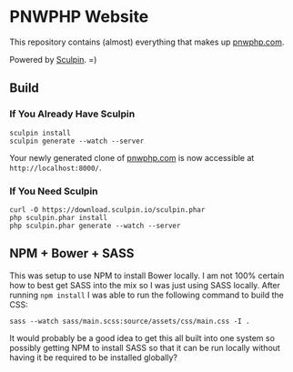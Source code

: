 PNWPHP Website
==============

This repository contains (almost) everything that makes up
[pnwphp.com](https://pnwphp.com).

Powered by [Sculpin](https://github.com/sculpin/sculpin). =)

Build
-----

### If You Already Have Sculpin

    sculpin install
    sculpin generate --watch --server

Your newly generated clone of [pnwphp.com](https://pnwphp.com) is now
accessible at `http://localhost:8000/`.

### If You Need Sculpin

    curl -O https://download.sculpin.io/sculpin.phar
    php sculpin.phar install
    php sculpin.phar generate --watch --server

NPM + Bower + SASS
------------------

This was setup to use NPM to install Bower locally. I am not 100% certain how to
best get SASS into the mix so I was just using SASS locally. After running
`npm install` I was able to run the following command to build the CSS:

    sass --watch sass/main.scss:source/assets/css/main.css -I .

It would probably be a good idea to get this all built into one system so
possibly getting NPM to install SASS so that it can be run locally without
having it be required to be installed globally?
